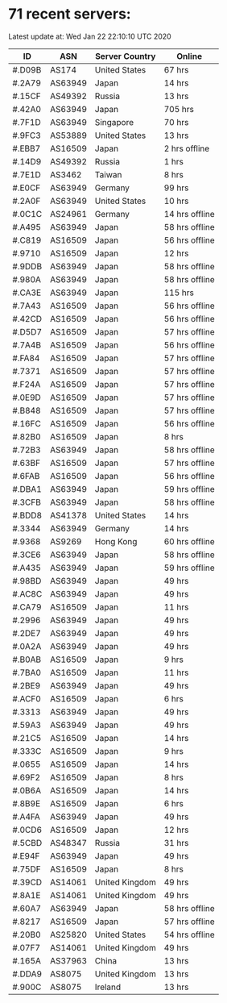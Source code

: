 # 71 recent servers:

Latest update at: Wed Jan 22 22:10:10 UTC 2020

| ID | ASN | Server Country | Online |
| -- | --- | -------------- | ------ |
| #.D09B | AS174 | United States | 67 hrs |
| #.2A79 | AS63949 | Japan | 14 hrs |
| #.15CF | AS49392 | Russia | 13 hrs |
| #.42A0 | AS63949 | Japan | 705 hrs |
| #.7F1D | AS63949 | Singapore | 70 hrs |
| #.9FC3 | AS53889 | United States | 13 hrs |
| #.EBB7 | AS16509 | Japan | 2 hrs offline |
| #.14D9 | AS49392 | Russia | 1 hrs |
| #.7E1D | AS3462 | Taiwan | 8 hrs |
| #.E0CF | AS63949 | Germany | 99 hrs |
| #.2A0F | AS63949 | United States | 10 hrs |
| #.0C1C | AS24961 | Germany | 14 hrs offline |
| #.A495 | AS63949 | Japan | 58 hrs offline |
| #.C819 | AS16509 | Japan | 56 hrs offline |
| #.9710 | AS16509 | Japan | 12 hrs |
| #.9DDB | AS63949 | Japan | 58 hrs offline |
| #.980A | AS63949 | Japan | 58 hrs offline |
| #.CA3E | AS63949 | Japan | 115 hrs |
| #.7A43 | AS16509 | Japan | 56 hrs offline |
| #.42CD | AS16509 | Japan | 56 hrs offline |
| #.D5D7 | AS16509 | Japan | 57 hrs offline |
| #.7A4B | AS16509 | Japan | 56 hrs offline |
| #.FA84 | AS16509 | Japan | 57 hrs offline |
| #.7371 | AS16509 | Japan | 57 hrs offline |
| #.F24A | AS16509 | Japan | 57 hrs offline |
| #.0E9D | AS16509 | Japan | 57 hrs offline |
| #.B848 | AS16509 | Japan | 57 hrs offline |
| #.16FC | AS16509 | Japan | 56 hrs offline |
| #.82B0 | AS16509 | Japan | 8 hrs |
| #.72B3 | AS63949 | Japan | 58 hrs offline |
| #.63BF | AS16509 | Japan | 57 hrs offline |
| #.6FAB | AS16509 | Japan | 56 hrs offline |
| #.DBA1 | AS63949 | Japan | 59 hrs offline |
| #.3CFB | AS63949 | Japan | 58 hrs offline |
| #.BDD8 | AS41378 | United States | 14 hrs |
| #.3344 | AS63949 | Germany | 14 hrs |
| #.9368 | AS9269 | Hong Kong | 60 hrs offline |
| #.3CE6 | AS63949 | Japan | 58 hrs offline |
| #.A435 | AS63949 | Japan | 59 hrs offline |
| #.98BD | AS63949 | Japan | 49 hrs |
| #.AC8C | AS63949 | Japan | 49 hrs |
| #.CA79 | AS16509 | Japan | 11 hrs |
| #.2996 | AS63949 | Japan | 49 hrs |
| #.2DE7 | AS63949 | Japan | 49 hrs |
| #.0A2A | AS63949 | Japan | 49 hrs |
| #.B0AB | AS16509 | Japan | 9 hrs |
| #.7BA0 | AS16509 | Japan | 11 hrs |
| #.2BE9 | AS63949 | Japan | 49 hrs |
| #.ACF0 | AS16509 | Japan | 6 hrs |
| #.3313 | AS63949 | Japan | 49 hrs |
| #.59A3 | AS63949 | Japan | 49 hrs |
| #.21C5 | AS16509 | Japan | 14 hrs |
| #.333C | AS16509 | Japan | 9 hrs |
| #.0655 | AS16509 | Japan | 14 hrs |
| #.69F2 | AS16509 | Japan | 8 hrs |
| #.0B6A | AS16509 | Japan | 14 hrs |
| #.8B9E | AS16509 | Japan | 6 hrs |
| #.A4FA | AS63949 | Japan | 49 hrs |
| #.0CD6 | AS16509 | Japan | 12 hrs |
| #.5CBD | AS48347 | Russia | 31 hrs |
| #.E94F | AS63949 | Japan | 49 hrs |
| #.75DF | AS16509 | Japan | 8 hrs |
| #.39CD | AS14061 | United Kingdom | 49 hrs |
| #.8A1E | AS14061 | United Kingdom | 49 hrs |
| #.60A7 | AS63949 | Japan | 58 hrs offline |
| #.8217 | AS16509 | Japan | 57 hrs offline |
| #.20B0 | AS25820 | United States | 54 hrs offline |
| #.07F7 | AS14061 | United Kingdom | 49 hrs |
| #.165A | AS37963 | China | 13 hrs |
| #.DDA9 | AS8075 | United Kingdom | 13 hrs |
| #.900C | AS8075 | Ireland | 13 hrs |

